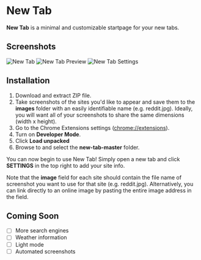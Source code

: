 
# New Tab

**New Tab** is a minimal and customizable startpage for your new tabs.

## Screenshots

![New Tab](https://imgur.com/44IiWSk.png)
![New Tab Preview](https://imgur.com/IKy4SZj.png)
![New Tab Settings](https://imgur.com/3ZNorBJ.png)

## Installation

1. Download and extract ZIP file.
2. Take screenshots of the sites you'd like to appear and save them to the **images** folder with an easily identifiable name (e.g. reddit.jpg).  Ideally, you will want all of your screenshots to share the same dimensions (width x height).
3. Go to the Chrome Extensions settings (<a href="chrome://extensions" target="_blank">chrome://extensions</a>).
4. Turn on **Developer Mode**.
5. Click **Load unpacked**
6. Browse to and select the **new-tab-master** folder.

You can now begin to use New Tab! Simply open a new tab and click **SETTINGS** in the top right to add your site info.

Note that the **image** field for each site should contain the file name of screenshot you want to use for that site (e.g. reddit.jpg).  Alternatively, you can link directly to an online image by pasting the entire image address in the field.

## Coming Soon

- [ ] More search engines
- [ ] Weather information
- [ ] Light mode
- [ ] Automated screenshots